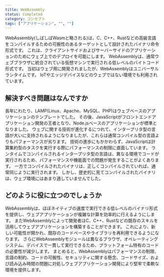 ```yaml
---
title: WebAssembly
status: Completed
category: コンセプト
tags: ["アプリケーション", "", ""]
---
```


WebAssembly(しばしばWasmと略される)は、C、C++、Rustなどの高級言語をコンパイルするための可搬性のあるターゲットとして設計されたバイナリ命令形式です。
これは、クライアントサイドおよびサーバーサイドのアプリケーションのためにウェブ上でのデプロイを可能にします。
WebAssemblyは、通常ウェブブラウザに統合されている仮想マシンで実行される低レベルのバイトコード形式です。
当初はウェブ用に開発されましたが、WebAssemblyはユニバーサルランタイムです。
IoTやエッジデバイスなどのウェブではない環境でも利用されています。

## 解決すべき問題はなんですか

長年にわたり、LAMP(Linux、Apache、MySQL、PHP)はウェブベースのアプリケーションのテンプレートでした。
その後、JavaScriptがフロントエンドアプリケーション開発の王者となり、Node.jsベースのアプリケーションが標準となりました。
ウェブに関する技術が進化するにつれて、インタープリタ型の言語が大いに支持されるようになりましたが、これらは通常コンパイル型の言語よりもパフォーマンスが劣ります。
技術の進歩にもかかわらず、JavaScriptは計算集約型のタスクを実行する際にパフォーマンスの制限に直面しています。
ランタイムでコンパイルされるインタープリタ型の言語は、異なる環境でコードが実行されるため、パフォーマンスや機能面での問題が発生することがよくあります。
一方でコンパイルされたバイナリは、正しくコンパイルされていれば、通常同じように実行されます。
しかし、歴史的に見てコンパイルされたバイナリは、ウェブ環境にはあまり適していませんでした。

## どのように役に立つのでしょうか

WebAssemblyは、ほぼネイティブの速度で実行できる低レベルのバイナリ形式を提供し、ウェブアプリケーションが複雑な計算を効率的に行えるようにします。
またWebAssemblyによって開発者はC、C++、Rustなどの既存のスキルを活用してウェブアプリケーションを構築することができます。
これにより、新しい可能性が開かれ、既存のコードベースやライブラリを再利用できるようになります。
さらにWebAssemblyモジュールは異なるブラウザ、オペレーティングシステム、デバイスで一貫して実行できるため、プラットフォーム特有のコードの必要性が減少します。
まとめると、WebAssemblyはパフォーマンスの制限、言語の制約、コードの可搬性、セキュリティに関する懸念、コードサイズ、および読み込み時間の問題に対処しウェブアプリケーション開発により堅牢で柔軟な環境を提供します。
